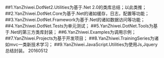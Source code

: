 ##1.YanZhiwei.DotNet2.Utilities为基于.Net 2.0的类库总结；以此类推；
##2.YanZhiwei.DotNet.Core为基于.Net的诸如缓存，日志，配置等功能；
##3.YanZhiwei.DotNet.Framework为基于.Net的诸如数据访问等功能；
##4.YanZhiwei.DotNet.Tests为单元测试；
##5.YanZhiwei.DotNet.Tools为基于.Net的第三方类库封装；
##6.YanZhiwei.Examples为调用示例；
##7.YanZhiwei.Projects为基于开发项目；
##8.YanZhiwei.TrainingSeries为诸如mvc一类新技术学习；
##9.YanZhiwei.JavaScript.Utilities为使用Js,Jquery总结封装。
20160512